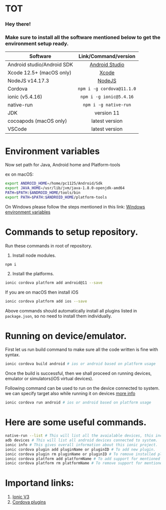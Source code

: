 # TOT

### Hey there!
### Make sure to install all the software mentioned below to get the environment setup ready. 


| Software      | Link/Command/version           |
| ------------- |:-------------:|
| Android studio/Android SDK      | [Android Studio](https://developer.android.com/studio?gclid=CjwKCAjwr56IBhAvEiwA1fuqGtsFGKAqttKRoMXfKzNpxb1yjTVvlvKJl1uJjwZ22lk5oepp8O8XRxoCy14QAvD_BwE&gclsrc=aw.ds#downloads) |
| Xcode 12.5+ (macOS only)     | [Xcode](https://apps.apple.com/us/app/xcode/id497799835?mt=12)      |
| NodeJS v14.17.3 | [NodeJS](https://nodejs.org/download/release/v14.17.3/)      |
| Cordova | `npm i -g cordova@11.1.0`      |
| ionic (v5.4.16) | `npm i -g ionic@5.4.16`      |
| native-run | `npm i -g native-run`      |
| JDK  | version 11      |
| cocoapods (macOS only)  | latest version      |
| VSCode  | latest version      |


# Environment variables

Now set path for Java, Android home and Platform-tools

ex on macOS: 
```sh
export ANDROID_HOME=/home/pc1125/Android/Sdk
export JAVA_HOME=/usr/lib/jvm/java-1.8.0-openjdk-amd64
PATH=$PATH:$ANDROID_HOME/tools/bin
export PATH=$PATH:$ANDROID_HOME/platform-tools
```
On Windows please follow the steps mentioned in this link: [Windows environment variables](https://docs.oracle.com/en/database/oracle/machine-learning/oml4r/1.5.1/oread/creating-and-modifying-environment-variables-on-windows.html#GUID-DD6F9982-60D5-48F6-8270-A27EC53807D0)


# Commands to setup repository.

Run these commands in root of repository.

1. Install node modules.
```
npm i
```
2. Install the platforms.

```sh
ionic cordova platform add android@11 --save
```
If you are on macOS then install iOS 
```sh
ionic cordova platform add ios --save
```

Above commands should automatically install all plugins listed in `package.json`, so no need to install them individually.

# Running on device/emulator.

First let us run build command to make sure all the code written is fine with syntax.

```sh
ionic cordova build android # ios or android based on platform usage
```

Once the build is successful, then we shall proceed on running devices, emulator or simulators(iOS virtual devices).

Following command can be used to run on the device connected to system. we can specify target also while running it on devices [more info](https://ionicframework.com/docs/cli/commands/cordova-run) 

```sh
ionic cordova run android # ios or android based on platform usage
```

# Here are some useful commands.

```sh
native-run --list # This will list all the avaialable devices, this include simulator and emulators.
adb devices # This will list all android devices connected to system.
ionic info # This gives overall information about this ionic project.
ionic cordova plugin add pluginName or pluginID # To add new plugin.
ionic cordova plugin rm pluginName or pluginID # To remove installed plugin.
ionic cordova platform add platformName # To add support for mentioned platform.
ionic cordova platform rm platformName # To remove support for mentioned platform.
```

# Importand links:

1. [Ionic V3](https://ionicframework.com/docs/v3/)
2. [Cordova plugins](https://cordova.apache.org/plugins/)
